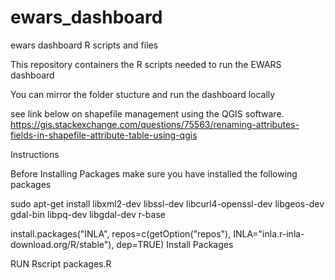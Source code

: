 # ewars_dashboard

ewars dashboard R scripts and files

This repository containers the R scripts needed to run the EWARS dashboard

You can mirror the folder stucture and run the dashboard locally

see  link below on  shapefile management using the QGIS software.
https://gis.stackexchange.com/questions/75563/renaming-attributes-fields-in-shapefile-attribute-table-using-qgis

Instructions

Before Installing Packages make sure you have installed the following packages

sudo apt-get install libxml2-dev libssl-dev libcurl4-openssl-dev libgeos-dev gdal-bin libpq-dev libgdal-dev r-base

install.packages("INLA", repos=c(getOption("repos"), INLA="inla.r-inla-download.org/R/stable"), dep=TRUE)
Install Packages

RUN Rscript packages.R


